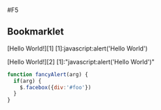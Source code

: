 #F5

## Bookmarklet

[Hello World!][1]
[1]:javascript:alert('Hello World')

[Hello World!][2]
[1]:"javascript:alert('Hello World')"

```javascript
function fancyAlert(arg) {
  if(arg) {
    $.facebox({div:'#foo'})
  }
}
```
